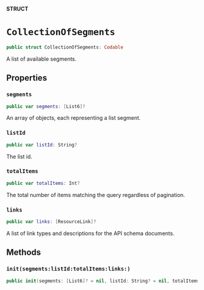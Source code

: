 **STRUCT**

# `CollectionOfSegments`

```swift
public struct CollectionOfSegments: Codable
```

A list of available segments.

## Properties
### `segments`

```swift
public var segments: [List6]?
```

An array of objects, each representing a list segment.

### `listId`

```swift
public var listId: String?
```

The list id.

### `totalItems`

```swift
public var totalItems: Int?
```

The total number of items matching the query regardless of pagination.

### `links`

```swift
public var links: [ResourceLink]?
```

A list of link types and descriptions for the API schema documents.

## Methods
### `init(segments:listId:totalItems:links:)`

```swift
public init(segments: [List6]? = nil, listId: String? = nil, totalItems: Int? = nil, links: [ResourceLink]? = nil)
```
